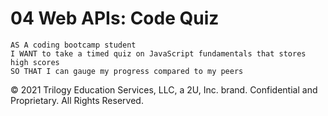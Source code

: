# 04 Web APIs: Code Quiz

```
AS A coding bootcamp student
I WANT to take a timed quiz on JavaScript fundamentals that stores high scores
SO THAT I can gauge my progress compared to my peers
```




© 2021 Trilogy Education Services, LLC, a 2U, Inc. brand. Confidential and Proprietary. All Rights Reserved.
